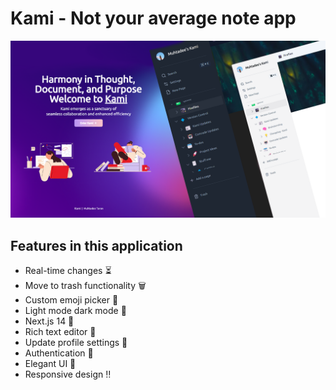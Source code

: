 # Kami - Not your average note app

![Application Banner](https://github.com/muhtadeet/kami/blob/40c029a17c991f07811f91be32b4e5557555cb32/public/kami%20banner.png)

## Features in this application

- Real-time changes ⏳
- Move to trash functionality 🗑️
- Custom emoji picker 🥳
- Light mode dark mode 🌅
- Next.js 14 🔼
- Rich text editor 💬
- Update profile settings 📝
- Authentication 🔐
- Elegant UI 💅
- Responsive design ‼️
